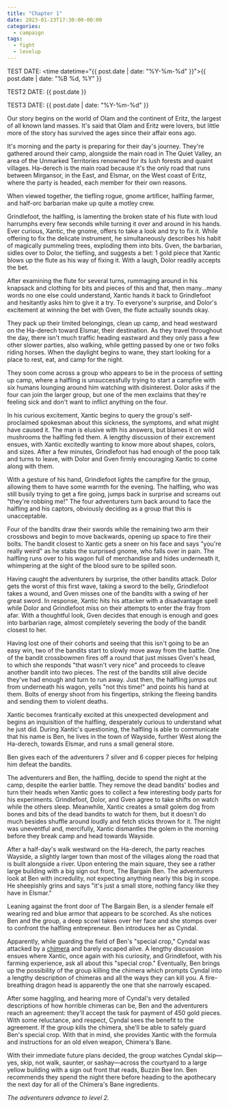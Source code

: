 ```yaml
---
title: "Chapter 1"
date: 2023-01-23T17:30:00-00:00
categories:
  - campaign
tags:
  - fight
  - levelup
---
```

TEST DATE: <time datetime="{{ post.date | date: "%Y-%m-%d" }}">{{ post.date | date: "%B %d, %Y" }}</time>

TEST2 DATE: {{ post.date }}

TEST3 DATE: {{ post.date | date: "%Y-%m-%d" }}
    
Our story begins on the world of Olam and the continent of Eritz, the largest of all known land
masses. It's said that Olam and Eritz were lovers, but little more of the story has survived the
ages since their affair eons ago. 
 
It's morning and the party is preparing for their day's journey. They're gathered around their
camp, alongside the main road in The Quiet Valley, an area of the Unmarked Territories renowned
for its lush forests and quaint villages. Ha-derech is the main road because it's the only road
that runs between Mirgansor, in the East, and Elsmar, on the West coast of Eritz, where the party
is headed, each member for their own reasons. 
 
When viewed together, the tiefling rogue, gnome artificer, halfling farmer, and half-orc barbarian
make up quite a motley crew.  
 
Grindlefoot, the halfling, is lamenting the broken state of his flute with loud harrumphs every
few seconds while turning it over and around in his hands. Ever curious, Xantic, the gnome, offers
to take a look and try to fix it. While offering to fix the delicate instrument, he simultaneously
describes his habit of magically pummeling trees, exploding them into bits. Gven, the barbarian,
sidles over to Dolor, the tiefling, and suggests a bet: 1 gold piece that Xantic blows up the
flute as his way of fixing it. With a laugh, Dolor readily accepts the bet. 
 
After examining the flute for several turns, rummaging around in his knapsack and clothing for
bits and pieces of this and that, then many…many words no one else could understand, Xantic hands
it back to Grindlefoot and hesitantly asks him to give it a try. To everyone's surprise, and
Dolor's excitement at winning the bet with Gven, the flute actually sounds okay. 
 
They pack up their limited belongings, clean up camp, and head westward on the Ha-derech toward
Elsmar, their destination. As they travel throughout the day, there isn't much traffic heading
eastward and they only pass a few other slower parties, also walking, while getting passed by
one or two folks riding horses. When the daylight begins to wane, they start looking for a place
to rest, eat, and camp for the night. 
 
They soon come across a group who appears to be in the process of setting up camp, where a
halfling is unsuccessfully trying to start a campfire with six humans lounging around him watching
with disinterest. Dolor asks if the four can join the larger group, but one of the men exclaims
that they're feeling sick and don't want to inflict anything on the four. 
 
In his curious excitement, Xantic begins to query the group's self-proclaimed spokesman about
this sickness, the symptoms, and what might have caused it. The man is elusive with his answers,
but blames it on wild mushrooms the halfling fed them. A lengthy discussion of their excrement
ensues, with Xantic excitedly wanting to know more about shapes, colors, and sizes. After a few
minutes, Grindlefoot has had enough of the poop talk and turns to leave, with Dolor and Gven
firmly encouraging Xantic to come along with them. 
 
With a gesture of his hand, Grindlefoot lights the campfire for the group, allowing them to have
some warmth for the evening. The halfling, who was still busily trying to get a fire going, jumps
back in surprise and screams out "they're robbing me!" The four adventurers turn back around to
face the halfling and his captors, obviously deciding as a group that this is unacceptable. 
 
Four of the bandits draw their swords while the remaining two arm their crossbows and begin to
move backwards, opening up space to fire their bolts. The bandit closest to Xantic gets a sneer
on his face and says "you're really weird" as he stabs the surprised gnome, who falls over in
pain. The halfling runs over to his wagon full of merchandise and hides underneath it, whimpering
at the sight of the blood sure to be spilled soon.  
 
Having caught the adventurers by surprise, the other bandits attack. Dolor gets the worst of this
first wave, taking a sword to the belly, Grindlefoot takes a wound, and Gven misses one of the
bandits with a swing of her great sword. In response, Xantic hits his attacker with a disadvantage
spell while Dolor and Grindlefoot miss on their attempts to enter the fray from afar. With a
thoughtful look, Gven decides that enough is enough and goes into barbarian rage, almost completely
severing the body of the bandit closest to her. 
 
Having lost one of their cohorts and seeing that this isn't going to be an easy win, two of the
bandits start to slowly move away from the battle. One of the bandit crossbowmen fires off a round
that just misses Gven's head, to which she responds "that wasn't very nice" and proceeds to cleave
another bandit into two pieces. The rest of the bandits still alive decide they've had enough and
turn to run away. Just then, the halfling jumps out from underneath his wagon, yells "not this
time!" and points his hand at them. Bolts of energy shoot from his fingertips, striking the fleeing
bandits and sending them to violent deaths. 
 
Xantic becomes frantically excited at this unexpected development and begins an inquisition of the
halfling, desperately curious to understand what he just did. During Xantic's questioning, the
halfling is able to communicate that his name is Ben, he lives in the town of Wayside, further West
along the Ha-derech, towards Elsmar, and runs a small general store. 

Ben gives each of the adventurers 7 silver and 6 copper pieces for helping him defeat the bandits.

The adventurers and Ben, the halfling, decide to spend the night at the camp, despite the earlier
battle. They remove the dead bandits' bodies and turn their heads when Xantic goes to collect a few
interesting body parts for his experiments. Grindlefoot, Dolor, and Gven agree to take shifts on
watch while the others sleep. Meanwhile, Xantic creates a small golem dog from bones and bits of
the dead bandits to watch for them, but it doesn't do much besides shuffle around loudly and fetch
sticks thrown for it. The night was uneventful and, mercifully, Xantic dismantles the golem in the
morning before they break camp and head towards Wayside. 
 
After a half-day's walk westward on the Ha-derech, the party reaches Wayside, a slightly larger
town than most of the villages along the road that is built alongside a river. Upon entering the
main square, they see a rather large building with a big sign out front, The Bargain Ben. The
adventurers look at Ben with incredulity, not expecting anything nearly this big in scope. He
sheepishly grins and says "it's just a small store, nothing fancy like they have in Elsmar." 
 
Leaning against the front door of The Bargain Ben, is a slender female elf wearing red and blue
armor that appears to be scorched. As she notices Ben and the group, a deep scowl takes over her
face and she stomps over to confront the halfling entrepreneur. Ben introduces her as Cyndal.  
 
Apparently, while guarding the field of Ben's "special crop," Cyndal was attacked by a
[chimera](https://forgottenrealms.fandom.com/wiki/Chimera) and barely escaped alive. A lengthy
discussion ensues where Xantic, once again with his curiosity, and Grindlefoot, with his farming
experience, ask all about this "special crop." Eventually, Ben brings up the possibility of the
group killing the chimera which prompts Cyndal into a lengthy description of chimeras and all
the ways they can kill you. A fire-breathing dragon head is apparently the one that she narrowly
escaped. 
 
After some haggling, and hearing more of Cyndal's very detailed descriptions of how horrible
chimeras can be, Ben and the adventurers reach an agreement: they'll accept the task for payment
of 450 gold pieces. With some reluctance, and respect, Cyndal sees the benefit to the agreement.
If the group kills the chimera, she'll be able to safely guard Ben's special crop. With that in
mind, she provides Xantic with the formula and instructions for an old elven weapon, Chimera's
Bane. 
 
With their immediate future plans decided, the group watches Cyndal skip—yes, skip, not walk,
saunter, or sashay—across the courtyard to a large yellow building with a sign out front that
reads, Buzzin Bee Inn. Ben recommends they spend the night there before heading to the apothecary
the next day for all of the Chimera's Bane ingredients. 

_The adventurers advance to level 2._
